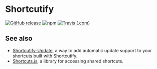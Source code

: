 # Shortcutify

[![GitHub release](https://img.shields.io/github/release/haykam821/Shortcutify.svg?style=popout&label=github)](https://github.com/haykam821/Shortcutify/releases/latest)
[![npm](https://img.shields.io/npm/v/shortcutify.svg?style=popout&colorB=red)](https://www.npmjs.com/package/shortcutify)
[![Travis (.com)](https://img.shields.io/travis/com/haykam821/Shortcutify.svg?style=popout)](https://travis-ci.com/haykam821/Shortcutify)

## See also

* [Shortcutify-Update](https://github.com/haykam821/Shortcutify-Update), a way to add automatic update support to your shortcuts built with Shortcutify.
* [Shortcuts.js](https://github.com/haykam821/Shortcuts.js), a library for accessing shared shortcuts.
